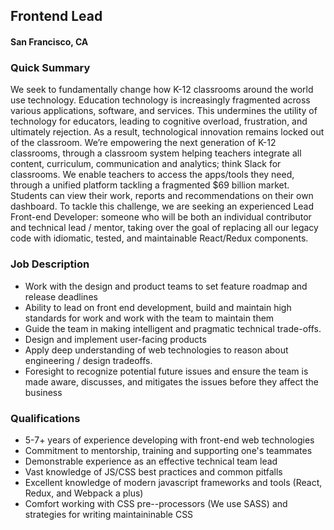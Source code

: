 ## Frontend Lead
#### San Francisco, CA

### Quick Summary
We seek to fundamentally change how K-12 classrooms around the world use technology. Education technology is increasingly fragmented across various applications, software, and services. This undermines the utility of technology for educators, leading to cognitive overload, frustration, and ultimately rejection. As a result, technological innovation remains locked out of the classroom.
We’re empowering the next generation of K-12 classrooms, through a classroom system helping teachers integrate all content, curriculum, communication and analytics; think Slack for classrooms. We enable teachers to access the apps/tools they need, through a unified platform tackling a fragmented $69 billion market. Students can view their work, reports and recommendations on their own dashboard.
To tackle this challenge, we are seeking an experienced Lead Front-end Developer: someone who will be both an individual contributor and technical lead / mentor, taking over the goal of replacing all our legacy code with idiomatic, tested, and maintainable React/Redux components.

### Job Description
+	Work with the design and product teams to set feature roadmap and release deadlines
+	Ability to lead on front end development, build and maintain high standards for work and work with the team to maintain them
+	Guide the team in making intelligent and pragmatic technical trade-offs.
+	Design and implement user-facing products
+	Apply deep understanding of web technologies to reason about engineering / design tradeoffs.
+	Foresight to recognize potential future issues and ensure the team is made aware, discusses, and mitigates the issues before they affect the business

### Qualifications
+	5-7+ years of experience developing with front-end web technologies
+	Commitment to mentorship, training and supporting one's teammates
+	Demonstrable experience as an effective technical team lead
+	Vast knowledge of JS/CSS best practices and common pitfalls
+	Excellent knowledge of modern javascript frameworks and tools (React, Redux, and Webpack a plus)
+	Comfort working with CSS pre--processors (We use SASS) and strategies for writing maintaininable CSS
